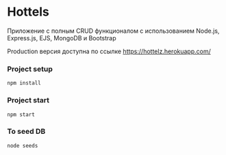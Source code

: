 # Hottels
Приложение с полным CRUD функционалом с использованием Node.js, Express.js, EJS, MongoDB и Bootstrap

Production версия доступна по ссылке https://hottelz.herokuapp.com/

### Project setup
```
npm install
```
### Project start
```
npm start
```
### To seed DB
```
node seeds
```
